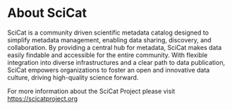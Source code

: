 # About SciCat
SciCat is a community driven scientific metadata catalog designed to simplify metadata management, enabling data sharing, discovery, and collaboration. By providing a central hub for metadata, SciCat makes data easily findable and accessible for the entire community. With flexible integration into diverse infrastructures and a clear path to data publication, SciCat empowers organizations to foster an open and innovative data culture, driving high-quality science forward.

For more information about the SciCat Project please visit https://scicatproject.org
